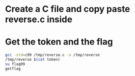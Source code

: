 # Create a C file and copy paste reverse.c inside

# Get the token and the flag
```bash
gcc -std=c99 /tmp/reverse.c -o /tmp/reverse
/tmp/reverse $(cat token)
su flag09
getflag
```
